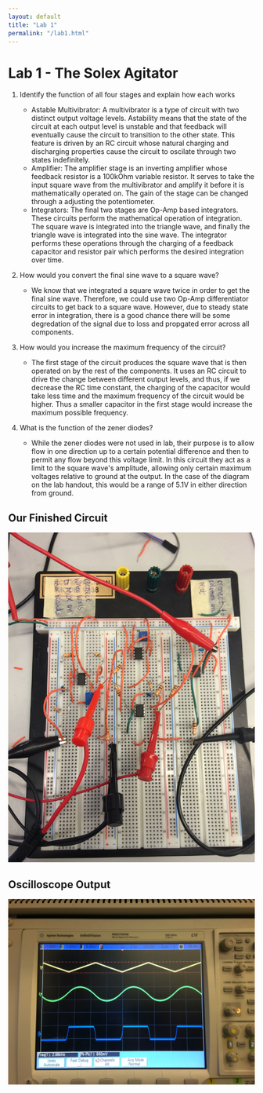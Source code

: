 ```yaml
---
layout: default
title: "Lab 1"
permalink: "/lab1.html"
---
```


Lab 1 - The Solex Agitator
==========================

1. Identify the function of all four stages and explain how each works
    - Astable Multivibrator: A multivibrator is a type of circuit with two distinct output voltage levels. Astability means that the state of the circuit at each output level is unstable and that feedback will eventually cause the circuit to transition to the other state. This feature is driven by an RC circuit whose natural charging and discharging properties cause the circuit to oscilate through two states indefinitely. 
    - Amplifier:
	The amplifier stage is an inverting amplifier whose feedback resistor is a 100kOhm variable resistor. It serves to take the input square wave from the multivibrator and amplify it before it is mathematically operated on. The gain of the stage can be changed through a adjusting the potentiometer. 
    - Integrators: 
	The final two stages are Op-Amp based integrators. These circuits perform the mathematical operation of integration. The square wave is integrated into the triangle wave, and finally the triangle wave is integrated into the sine wave. The integrator performs these operations through the charging of a feedback capacitor and resistor pair which performs the desired integration over time. 


2. How would you convert the final sine wave to a square wave? 
    - We know that we integrated a square wave twice in order to get the final sine wave. Therefore, we could use two Op-Amp differentiator circuits to get back to a square wave. However, due to steady state error in integration, there is a good chance there will be some degredation of the signal due to loss and propgated error across all components. 

3. How would you increase the maximum frequency of the circuit? 
    - The first stage of the circuit produces the square wave that is then operated on by the rest of the components. It uses an RC circuit to drive the change between different output levels, and thus, if we decrease the RC time constant, the charging of the capacitor would take less time and the maximum frequency of the circuit would be higher. Thus a smaller capacitor in the first stage would increase the maximum possible frequency.

4. What is the function of the zener diodes? 
    - While the zener diodes were not used in lab, their purpose is to allow flow in one direction up to a certain potential difference and then to permit any flow beyond this voltage limit. In this circuit they act as a limit to the square wave's amplitude, allowing only certain maximum voltages relative to ground at the output. In the case of the diagram on the lab handout, this would be a range of 5.1V in either direction from ground. 

Our Finished Circuit
--------------------
![Circuit Board](assets/lab1_circuit.jpg "Finished Circuit")

Oscilloscope Output
-------------------
![Oscilloscope](assets/lab1_oscope.jpg "Oscilloscope Output")


<!-- 

5. Can the design be simplified? Explain. If simplification is possible, include the costs and benefits of the design decision. 

6. Using only NPN and PNP transistors along with potentiometers, how would you create a square wave generator with variable frequency and variable amplitude? 

7. Using only resistors and capacitors, convert a square wave into a sine wave. 

8. Using only resistors and capacitors, convert a sine wave into a square wave. 

9. How would you add computer control to this circuit? What would replace the potentiometers and how would the computer sense amplitude and frequency?  -->

